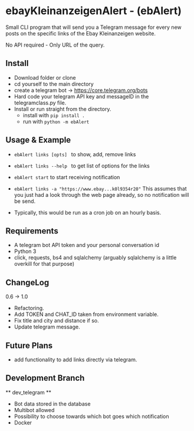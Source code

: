 # ebayKleinanzeigenAlert - (ebAlert)
Small CLI program that will send you a Telegram message for every new posts on the specific links of the Ebay Kleinanzeigen website. 

No API required - Only URL of the query.

## Install
* Download folder or clone
* cd yourself to the main directory
* create a telegram bot -> https://core.telegram.org/bots
* Hard code your telegram API key and messageID in the telegramclass.py file.
* Install or run straight from the directory.
  * install with ````pip install .  ````
  * run with ````python -m ebAlert ````

## Usage & Example
* ```ebAlert links [opts] ``` to show, add, remove links
* ```ebAlert links --help ``` to get list of options for the links
  
* ```ebAlert start``` to start receiving notification


* ```ebAlert links -a "https://www.ebay...k0l9354r20"```  This assumes that you just had a look through the web page already, so no notification will be send. 
* Typically, this would be run as a cron job on an hourly basis.

## Requirements
* A telegram bot API token and your personal conversation id
* Python 3
* click, requests, bs4 and sqlalchemy (arguably sqlalchemy is a little overkill for that purpose)

## ChangeLog
 0.6 -> 1.0
* Refactoring.
* Add TOKEN and CHAT_ID taken from environment variable. 
* Fix title and city and distance if so.
* Update telegram message.  

## Future Plans

* add functionality to add links directly via telegram.

## Development Branch

** dev_telegram **
* Bot data stored in the database
* Multibot allowed
* Possibility to choose towards which bot goes which notification
* Docker